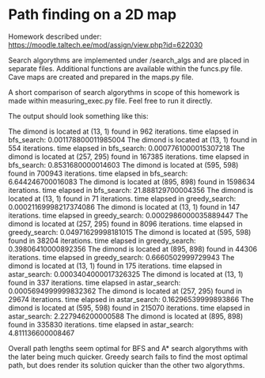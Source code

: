 # Path finding on a 2D map

Homework described under: https://moodle.taltech.ee/mod/assign/view.php?id=622030

Search algorythms are implemented under /search_algs and are placed in separate files. 
Additional functions are available within the funcs.py file. Cave maps are created and prepared in the maps.py file. 

A short comparison of search algorythms in scope of this homework is made within measuring_exec.py file. 
Feel free to run it directly. 

The output should look something like this:

The dimond is located at (13, 1) found in 962 iterations.
time elapsed in bfs_search: 0.001178800011985004
The dimond is located at (13, 1) found in 554 iterations.
time elapsed in bfs_search: 0.0007761000015307218
The dimond is located at (257, 295) found in 167385 iterations.
time elapsed in bfs_search: 0.8531680000014603
The dimond is located at (595, 598) found in 700943 iterations.
time elapsed in bfs_search: 6.644246700016083
The dimond is located at (895, 898) found in 1598634 iterations.
time elapsed in bfs_search: 21.888129700004356
The dimond is located at (13, 1) found in 71 iterations.
time elapsed in greedy_search: 0.00021169998217374086
The dimond is located at (13, 1) found in 147 iterations.
time elapsed in greedy_search: 0.0002986000035889447
The dimond is located at (257, 295) found in 8096 iterations.
time elapsed in greedy_search: 0.04971629998181015
The dimond is located at (595, 598) found in 38204 iterations.
time elapsed in greedy_search: 0.39806410000892356
The dimond is located at (895, 898) found in 44306 iterations.
time elapsed in greedy_search: 0.6660502999729943
The dimond is located at (13, 1) found in 175 iterations.
time elapsed in astar_search: 0.0003404000017326325
The dimond is located at (13, 1) found in 337 iterations.
time elapsed in astar_search: 0.0005694999999832362
The dimond is located at (257, 295) found in 29674 iterations.
time elapsed in astar_search: 0.16296539999893866
The dimond is located at (595, 598) found in 215070 iterations.
time elapsed in astar_search: 2.227946200000588
The dimond is located at (895, 898) found in 335830 iterations.
time elapsed in astar_search: 4.811136600008467

Overall path lengths seem optimal for BFS and A* search algorythms with the later being much quicker. 
Greedy search fails to find the most optimal path, but does render its solution quicker than the other two algorythms.   
